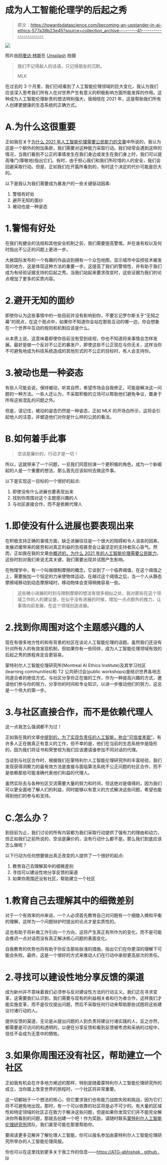 # 成为人工智能伦理学的后起之秀

> 原文：<https://towardsdatascience.com/becoming-an-upstander-in-ai-ethics-577a38b23e45?source=collection_archive---------41----------------------->

![](img/7d4ac4dcbabf60aa2ade7c06a97036fc.png)

照片由[阿曼达·林斯](https://unsplash.com/@amandalins?utm_source=unsplash&utm_medium=referral&utm_content=creditCopyText)在 [Unsplash](https://unsplash.com/@amandalins?utm_source=unsplash&utm_medium=referral&utm_content=creditCopyText) 拍摄

> 我们不记得敌人的话语，只记得朋友的沉默。
> 
> MLK

在过去的 3 个月里，我们已经看到了人工智能伦理领域的巨大变化，我认为我们应该深入思考我们所有人在对世界产生有意义的积极影响方面所能发挥的作用。这种成为人工智能伦理新贵的想法特别强大，我相信在 2021 年，这是帮助我们所有人创建更健康的生态系统的正确方式。

# A.为什么这很重要

正如我在关于[为什么 2021 年人工智能伦理需要公民能力的文章](https://www.linkedin.com/pulse/why-civic-competence-ai-ethics-needed-2021-abhishek-gupta/)中所说的，我认为这是一个额外的附加条款，我们需要对这种能力采取行动。我们经常会遇到这样的情况，当我们看到不公正的事情发生在我们身边或发生在我们身上时，我们可以提高嗓门(尊敬地)指出它们。有时，由于担心我们和我们所珍惜的人的安全，我们会回避采取行动。但是，正如我们在开篇所看到的，有时这个决定的代价可能是巨大的。

以下是我认为我们需要成为暴发户的一些关键驱动因素:

1.  警惕有好处
2.  避开无知的面纱
3.  被动也是一种姿态

# 1.警惕有好处

在我们有健全的法规和其他安全机制之前，我们需要提高警惕，并在谁有权以及何时指出不公正的问题上更进一步。

大赦国际发布的一个有趣的作品谈到拥有一个众包地图，显示城市中监控技术被发现的地方，这是体现这种方法的重要一步。这提高了我们的警惕性，并有助于我们成为有经验证据支持的后起之秀。当我们站起来要求改变时，这些证据为我们的论点增加了更多的实质内容。

# 2.避开无知的面纱

即使你认为这些事情中的一些目前并没有影响到你，不要忘记罗尔斯关于“无知之幕”的观点，在这个观点中，如果你不知道你会站在那些互动的哪一边，你会想象在一个世界中互动的规则和机制应该是什么。

从本质上说，这意味着即使你目前没有受到歧视，你也不知道将来事情会怎样发展。最好是做一个反对不公正的暴发户，即使这些不公正现在与你无关，这样当你不可避免地成为科技系统造成的其他形式的不公正的目标时，有人会支持你。

# 3.被动也是一种姿态

有些人可能会说，保持被动，听其自然，希望市场会自我修正，可能是解决这一问题的一种方法。一些人还认为，不采取积极的立场可以帮助他们避免争议，置身于所有这些混乱的问题之外。

但是，请记住，被动的姿态仍然是一种姿态，正如 MLK 的开场白所示，这将会引起他人的注意，并塑造他们对你是什么样的公民的看法。

# B.如何着手此事

> 空谈是廉价的，行动才是一切！

所以，这就带来了一个问题，一旦我们同意扮演一个更积极的角色，成为一个新崛起的人是一个重要的想法，那么首先应该如何去做这件事。

以下是实现这一目标的一个很好的起点:

1.  即使没有什么进展也要表现出来
2.  找到你周围对这个主题感兴趣的人
3.  与社区直接合作，而不是依赖代理人

# 1.即使没有什么进展也要表现出来

在积极支持正确的事情方面，缺乏进展往往是一个很大的阻碍和令人沮丧的因素。发展迟缓带来的疲劳和对真正利益的忽视甚至会让最坚定的支持者灰心丧气。然而，正如我在我的文章[中概述的，为什么 2021 年的人工智能伦理需要公民能力](https://www.linkedin.com/pulse/why-civic-competence-ai-ethics-needed-2021-abhishek-gupta/)，这些时刻对我们来说尤其关键，我们需要出现并试图产生影响。

在物理学中，有一个叫做限制摩擦的概念，它谈到了一个临界阈值，在这个阈值之上，需要施加一个恒定的力来使物体运动，在越过这个阈值之后，当一个人从静态摩擦域移动到动态摩擦域时，移动物体会变得稍微容易一些。

> 这些微小进展的时刻与限制摩擦的想法有很多相似之处，我对那些在这个领域工作的人的建议是，在似乎没有进展的时候，增加一点点额外的推力，让事情向前发展，在这个领域创造进展。

# 2.找到你周围对这个主题感兴趣的人

现在有很多地方性的和有背景的社区在谈论人工智能伦理的话题。虽然我们还没有针对所有人的有效发现机制，但如果你有一些同伴，成为人工智能伦理领域有效的后起之秀的旅程肯定会更容易。

蒙特利尔人工智能伦理研究所(Montreal AI Ethics Institute)及其学习社区(learning communities)和 T2 公共研讨会(public workshops)是结识世界各地志同道合者的绝佳方式。与社区分享你正在做的工作，作为一种提高兴趣的方式，邀请他们参与你的努力，分享你的时间和专业知识，以进一步推动他们的努力，这总是一个伟大的第一步。

# 3.与社区直接合作，而不是依赖代理人

这一点我怎么强调都不为过！

正如我在我的文章[中提到的，为了实现负责任的人工智能，弥合“可信度差距”](/to-achieve-responsible-ai-close-the-believability-gap-cf809dc81c1e)，有许多人正在做真正有意义的工作，但不幸的是，他们在当前的生态系统中是隐形的，因为我们将证书和荣誉视为我们应该邀请谁参加不同对话的代理。

当谈到与社区合作时，根据我们在蒙特利尔人工智能伦理研究所的丰富经验，我们发现获得洞察力的最有效方法是直接与面临算法系统不公正问题的社区合作，而不是依赖那些可能准确代表他们利益的代理人。

虽然实际去与各种社区交流需要大量的努力和时间，但这绝对是值得的，因为我们可以更全面地了解人们的利益，同时能够以有意义的方式解决这些问题，希望也能得到他们的参与和支持。

# C.怎么办？

到目前为止，我们讨论的所有内容都为我们采取行动提供了强有力的理由和动力，但正如我们之前所说的，空谈是廉价的，没有行动什么都不是。那么我们到底应该怎么做呢？

以下行动为任何想要做出真正改变的人提供了一个很好的起点:

1.  教育自己去理解其中的细微差别
2.  寻找可以建设性地分享反馈的渠道
3.  如果你周围还没有社区，帮助建立一个社区

# 1.教育自己去理解其中的细微差别

对于一个有效率的州来说，一个人必须首先教育自己对问题有一个细致入微和平衡的理解，这样为一个问题辩护时提出的论点才是实质性的。

这也有助于将补救工作引向一个方向，这将产生真正有所作为的变化，而不是可能会推迟一点对话而没有真正解决核心问题的表面变化。

自我教育的优势也将有助于你反击那些肤浅的措施，指出它们在你更深的理解下可能会失败。最终，这是一个很好的方式来推动人们在行动中承担更高层次的责任。

# 2.寻找可以建设性地分享反馈的渠道

成为新州并不意味着我们必须参与反对建设性方法的行动主义。我们正在寻求变革，这需要我们认识到，我们需要与现有的利益相关者和行为者合作，这样我们才能实施变革，而不是仅仅提出问题，然后不采取任何行动来帮助那些试图将这些建议付诸行动的人。

提供反馈的渠道，无论是从提出问题的人到负责将建议付诸实践的人，反之亦然，都需要是可访问的和透明的，以便在分享反馈和看到反馈被考虑和采纳的过程中，信任不会成为无意中的牺牲。

# 3.如果你周围还没有社区，帮助建立一个社区

正如我有机会在许多地方阐述的那样，特别是随着蒙特利尔人工智能伦理研究所的成立，当你踏上改变世界的旅程时，一个社区将非常重要。

这一切都始于一个想法的核心，但它要求我们也有能力战胜失败和挑战，因为它们将不可避免地出现。那时，有一个可以依靠的社区将是必不可少的。有大量的区域性和特定领域的社区正在致力于解决这些问题，但是如果你发现它们并不能完全解决你所看到的问题，那就去创建一个吧！作为奖励，请随时联系[蒙特利尔人工智能伦理研究所](https://montrealethics.ai/team/)团队，我们甚至可能在那里帮助你。

要阅读更多见解并了解伦理人工智能，你可以报名参加由蒙特利尔人工智能伦理研究所举办的人工智能伦理简报。

你也可以在这里找到更多关于我工作的信息——[https://ATG-abhishek . github . io](https://atg-abhishek.github.io/)
